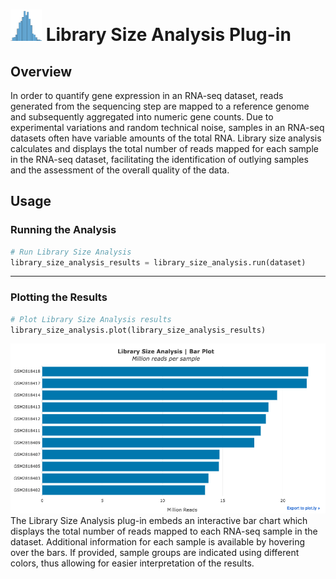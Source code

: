<img src="img/library_size_analysis-icon.png" width="50px"> Library Size Analysis Plug-in
================

Overview
----------------
In order to quantify gene expression in an RNA-seq dataset, reads generated from the sequencing step are mapped to a reference genome and subsequently aggregated into numeric gene counts. Due to experimental variations and random technical noise, samples in an RNA-seq datasets often have variable amounts of the total RNA. Library size analysis calculates and displays the total number of reads mapped for each sample in the RNA-seq dataset, facilitating the identification of outlying samples and the assessment of the overall quality of the data.

Usage
----------------
### Running the Analysis
```python
# Run Library Size Analysis
library_size_analysis_results = library_size_analysis.run(dataset)
```


---
### Plotting the Results
```python
# Plot Library Size Analysis results
library_size_analysis.plot(library_size_analysis_results)
```
<img src="img/library_size_analysis-example.png"> 
The Library Size Analysis plug-in embeds an interactive bar chart which displays the total number of reads mapped to each RNA-seq sample in the dataset. Additional information for each sample is available by hovering over the bars. If provided, sample groups are indicated using different colors, thus allowing for easier interpretation of the results.